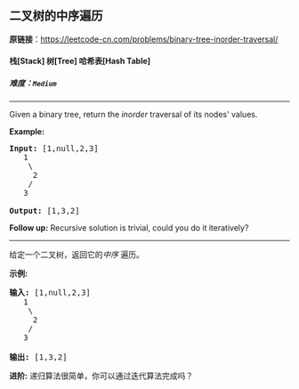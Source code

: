 ## 二叉树的中序遍历

**原链接**：<https://leetcode-cn.com/problems/binary-tree-inorder-traversal/>

#### 栈[Stack]    树[Tree]    哈希表[Hash Table]    

##### 难度：**`Medium`**

----- 
<p>Given a binary tree, return the <em>inorder</em> traversal of its nodes&#39; values.</p>

<p><strong>Example:</strong></p>

<pre>
<strong>Input:</strong> [1,null,2,3]
   1
    \
     2
    /
   3

<strong>Output:</strong> [1,3,2]</pre>

<p><strong>Follow up:</strong> Recursive solution is trivial, could you do it iteratively?</p>


----- 
<p>给定一个二叉树，返回它的<em>中序&nbsp;</em>遍历。</p>

<p><strong>示例:</strong></p>

<pre><strong>输入:</strong> [1,null,2,3]
   1
    \
     2
    /
   3

<strong>输出:</strong> [1,3,2]</pre>

<p><strong>进阶:</strong>&nbsp;递归算法很简单，你可以通过迭代算法完成吗？</p>
